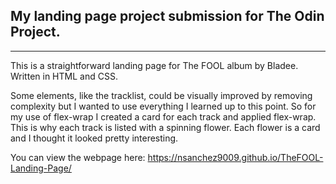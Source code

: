 ## My landing page project submission for The Odin Project.
---
This is a straightforward landing page for The FOOL album by Bladee. Written in HTML and CSS.

Some elements, like the tracklist, could be visually improved by removing complexity but I wanted to use everything I learned up to this point. So for my use of flex-wrap I created a card for each track and applied flex-wrap. This is why each track is listed with a spinning flower. Each flower is a card and I thought it looked pretty interesting.

You can view the webpage here: https://nsanchez9009.github.io/TheFOOL-Landing-Page/
